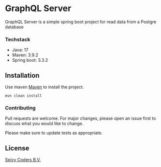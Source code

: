 # GraphQL Server

GraphQL Server is a simple spring boot project for read data from a Postgre database

### Techstack
- Java: 17
- Maven: 3.9.2
- Spring boot: 3.3.2

## Installation

Use maven [Maven]([https://pip.pypa.io/en/stable/](https://maven.apache.org/download.cgi)) to install the project.

```maven
mvn clean install
```

### Contributing

Pull requests are welcome. For major changes, please open an issue first
to discuss what you would like to change.

Please make sure to update tests as appropriate.

## License

[Spicy Coders B.V.](https://spicycoders.nl/)
